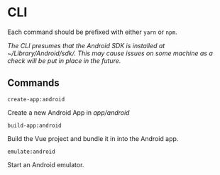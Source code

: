 # CLI

Each command should be prefixed with either `yarn` or `npm`.

*The CLI presumes that the Android SDK is installed at ~/Library/Android/sdk/. This may cause issues on some machine as a check will be put in place in the future.*

## Commands

``` console
create-app:android
```
Create a new Android App in *app/android*

``` console
build-app:android
```
Build the Vue project and bundle it in into the Android app.

``` console
emulate:android
```
Start an Android emulator.
